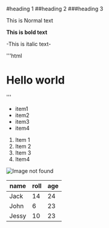 #heading 1
##heading 2
###heading 3

This is Normal text

**This is bold text**

-This is italic text-

'''html 
<h1>Hello world</h1>
'''


- item1
- item2
- item3
- item4


1. Item 1
2. Item 2
3. Item 3
4. Item4

![Image not found](D:\Photo\M-logo.jpg)


|name|roll|age|
|----|----|---|
|Jack|14  |24 |
|John|6   |23 |
|Jessy|10 |23 |
